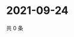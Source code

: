 # 2021-09-24

共 0 条

<!-- BEGIN WEIBO -->
<!-- 最后更新时间 Fri Sep 24 2021 15:13:38 GMT+0800 (China Standard Time) -->

<!-- END WEIBO -->
